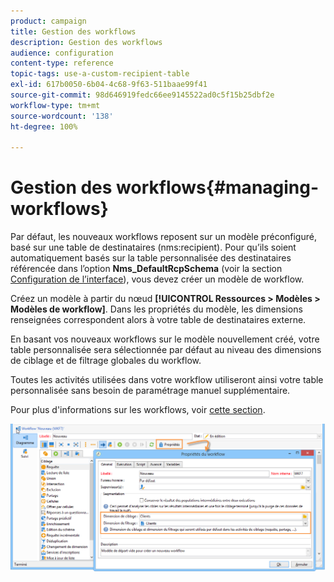 ```yaml
---
product: campaign
title: Gestion des workflows
description: Gestion des workflows
audience: configuration
content-type: reference
topic-tags: use-a-custom-recipient-table
exl-id: 617b0050-6b04-4c68-9f63-511baae99f41
source-git-commit: 98d646919fedc66ee9145522ad0c5f15b25dbf2e
workflow-type: tm+mt
source-wordcount: '138'
ht-degree: 100%

---
```


# Gestion des workflows{#managing-workflows}

Par défaut, les nouveaux workflows reposent sur un modèle préconfiguré, basé sur une table de destinataires (nms:recipient). Pour qu’ils soient automatiquement basés sur la table personnalisée des destinataires référencée dans l’option **Nms_DefaultRcpSchema** (voir la section [Configuration de l’interface](../../configuration/using/configuring-the-interface.md)), vous devez créer un modèle de workflow.

Créez un modèle à partir du nœud **[!UICONTROL Ressources > Modèles > Modèles de workflow]**. Dans les propriétés du modèle, les dimensions renseignées correspondent alors à votre table de destinataires externe.

En basant vos nouveaux workflows sur le modèle nouvellement créé, votre table personnalisée sera sélectionnée par défaut au niveau des dimensions de ciblage et de filtrage globales du workflow.

Toutes les activités utilisées dans votre workflow utiliseront ainsi votre table personnalisée sans besoin de paramétrage manuel supplémentaire.

Pour plus d&#39;informations sur les workflows, voir [cette section](../../workflow/using/about-workflows.md).

![](assets/cfg_external_table_workflow.png)
